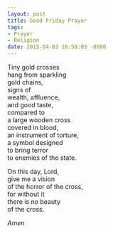 ```yaml
---
layout: post
title: Good Friday Prayer
tags:
- Prayer
- Religion
date: 2015-04-03 16:50:03 -0500
---
```


Tiny gold crosses  
hang from sparkling  
gold chains,  
signs of  
wealth, affluence,  
and good taste,  
compared to   
a large wooden cross  
covered in blood,  
an instrument of torture,  
a symbol designed  
to bring terror  
to enemies of the state.

On this day, Lord,  
give me a vision  
of the horror of the cross,  
for without it  
there is no beauty  
of the cross.

*Amen*
